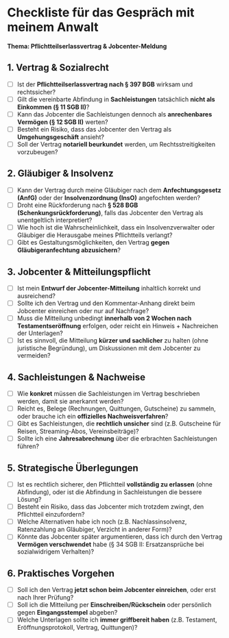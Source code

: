 # Checkliste für das Gespräch mit meinem Anwalt

**Thema: Pflichtteilserlassvertrag & Jobcenter-Meldung**

## 1. Vertrag & Sozialrecht

* [ ] Ist der **Pflichtteilserlassvertrag nach § 397 BGB** wirksam und rechtssicher?
* [ ] Gilt die vereinbarte Abfindung in **Sachleistungen** tatsächlich **nicht als Einkommen (§ 11 SGB II)**?
* [ ] Kann das Jobcenter die Sachleistungen dennoch als **anrechenbares Vermögen (§ 12 SGB II)** werten?
* [ ] Besteht ein Risiko, dass das Jobcenter den Vertrag als **Umgehungsgeschäft** ansieht?
* [ ] Soll der Vertrag **notariell beurkundet** werden, um Rechtsstreitigkeiten vorzubeugen?

## 2. Gläubiger & Insolvenz

* [ ] Kann der Vertrag durch meine Gläubiger nach dem **Anfechtungsgesetz (AnfG)** oder der **Insolvenzordnung (InsO)** angefochten werden?
* [ ] Droht eine Rückforderung nach **§ 528 BGB (Schenkungsrückforderung)**, falls das Jobcenter den Vertrag als unentgeltlich interpretiert?
* [ ] Wie hoch ist die Wahrscheinlichkeit, dass ein Insolvenzverwalter oder Gläubiger die Herausgabe meines Pflichtteils verlangt?
* [ ] Gibt es Gestaltungsmöglichkeiten, den Vertrag **gegen Gläubigeranfechtung abzusichern**?

## 3. Jobcenter & Mitteilungspflicht

* [ ] Ist mein **Entwurf der Jobcenter-Mitteilung** inhaltlich korrekt und ausreichend?
* [ ] Sollte ich den Vertrag und den Kommentar-Anhang direkt beim Jobcenter einreichen oder nur auf Nachfrage?
* [ ] Muss die Mitteilung unbedingt **innerhalb von 2 Wochen nach Testamentseröffnung** erfolgen, oder reicht ein Hinweis + Nachreichen der Unterlagen?
* [ ] Ist es sinnvoll, die Mitteilung **kürzer und sachlicher** zu halten (ohne juristische Begründung), um Diskussionen mit dem Jobcenter zu vermeiden?

## 4. Sachleistungen & Nachweise

* [ ] Wie **konkret** müssen die Sachleistungen im Vertrag beschrieben werden, damit sie anerkannt werden?
* [ ] Reicht es, Belege (Rechnungen, Quittungen, Gutscheine) zu sammeln, oder brauche ich ein **offizielles Nachweisverfahren**?
* [ ] Gibt es Sachleistungen, die **rechtlich unsicher** sind (z.B. Gutscheine für Reisen, Streaming-Abos, Vereinsbeiträge)?
* [ ] Sollte ich eine **Jahresabrechnung** über die erbrachten Sachleistungen führen?

## 5. Strategische Überlegungen

* [ ] Ist es rechtlich sicherer, den Pflichtteil **vollständig zu erlassen** (ohne Abfindung), oder ist die Abfindung in Sachleistungen die bessere Lösung?
* [ ] Besteht ein Risiko, dass das Jobcenter mich trotzdem zwingt, den Pflichtteil einzufordern?
* [ ] Welche Alternativen habe ich noch (z.B. Nachlassinsolvenz, Ratenzahlung an Gläubiger, Verzicht in anderer Form)?
* [ ] Könnte das Jobcenter später argumentieren, dass ich durch den Vertrag **Vermögen verschwendet** habe (§ 34 SGB II: Ersatzansprüche bei sozialwidrigem Verhalten)?

## 6. Praktisches Vorgehen

* [ ] Soll ich den Vertrag **jetzt schon beim Jobcenter einreichen**, oder erst nach Ihrer Prüfung?
* [ ] Soll ich die Mitteilung per **Einschreiben/Rückschein** oder persönlich gegen **Eingangsstempel** abgeben?
* [ ] Welche Unterlagen sollte ich **immer griffbereit haben** (z.B. Testament, Eröffnungsprotokoll, Vertrag, Quittungen)?
